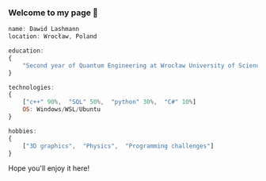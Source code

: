### Welcome to my page 👋

```javascript
name: Dawid Lashmann
location: Wrocław, Poland

education:
{
    "Second year of Quantum Engineering at Wrocław University of Science and Technology"
}

technologies:
{
    ["c++" 90%,  "SQL" 50%,  "python" 30%,  "C#" 10%]
    OS: Windows/WSL/Ubuntu
}

hobbies:
{
    ["3D graphics",  "Physics",  "Programming challenges"]
}
```

Hope you'll enjoy it here!
